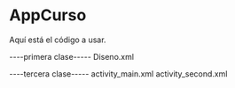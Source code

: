 # AppCurso
Aquí está el código a usar. 

----primera clase-----
Diseno.xml

----tercera clase-----
activity_main.xml
activity_second.xml
